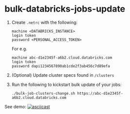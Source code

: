 # bulk-databricks-jobs-update

1. Create `.netrc` with the following:
    ```
    machine <DATABRICKS_INSTANCE> 
    login token
    password <PERSONAL_ACCESS_TOKEN>
    ```
    For e.g. 
    ```
    machine abc-d1e2345f-a6b2.cloud.databricks.com
    login token
    password dapi1234567890ab1cde2f3ab456c7d89efa
    ```

2. (Optional) Update cluster specs found in `/clusters` 


3. Run the following to kickstart bulk update of your jobs: 
    ```
    ./bulk-job-clusters-change.sh https://abc-d1e2345f-a6b2.cloud.databricks.com
    ``` 

See demo:
[![asciicast](https://asciinema.org/a/487192.svg)](https://asciinema.org/a/487192)
